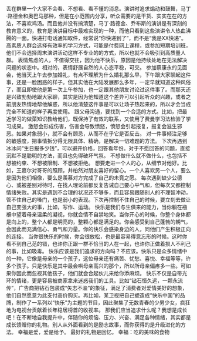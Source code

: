 丢在群里一个大家不会看、不想看、看不懂的消息。演讲时追求煽动和鼓舞，马丁·路德金和奥巴马那种，但是在小范围内分享，听众需要的是干货、实实在在的方法，不喜欢鸡汤。而且他并没有搞清楚，马丁·路德金、乔布斯的演讲是有深刻的教育意义的，教育是演讲目标中最难实现的一种，而他只看到这些演讲令人热血沸腾的一面。快递打电话通知取件，经常说“你快递到了”，而不是“我是XX快递”。
高素质人群会选择有效率的学习方式，可能是付费网上课程，或参加短期培训班，他们不会选择周末演讲活动这样不专业的的方式，所以也就不会吸引到高质量人群。
表情焦虑的人，不值得交往，因为他不快乐，原因是他持续处地在无法解决问题的状态中。相对的，表情舒展自然的人心态平稳，可交。
参加蔡康永的见面会，他当天上午去参加婚礼，有点不理解为什么婚礼那么早，下午跟大家聊起这件事，还是一脸困惑的样子。但其实他在大陆发展那么多年，一定早就知道这种风俗了，而且即使他是第一次上午参加，也一定跟其他朋友讨论过这件事了。而那天还是兴致勃勃地跟大家聊，其实是因为他知道这个差异可以引起听众的兴趣，或者之前朋友热情地帮他解惑，所以他清楚这件事是可以让场子热起来的，所以才会当成完全不知道的样子再度使用。
跟父母沟通，要找到一个合适的方式。比如，把最近学习的做菜知识教给他们，既保持了有效的联系，又使用了费曼学习法检验了学习成果。
激怒会形成伤害，伤害会导致愤怒，愤怒会引起报复，报复会滋生邪恶。如果对象弱小，就不会有顾忌，从而不在乎它是否反击。
对一件事倾注足够的敏感度，把事情拆分得无限具体、精确，是解决一切难题的方法。
下次再遇到冰冰问“生日报多少钱”，可以避开价格，回答看年份。对于不愿回答的问题，直接沉默不是聪明的方法，而且也免得破坏气氛。
不想做什么就不做什么，也包括不想被约束、不想被限制、不想被拒绝。
想要走进一个人的心，从细节对他好。比如，王嘉尔对哥哥的照顾，井柏然对朋友喜好的留心。一个人喜欢另一个人，要么是因为他们相像，要么是羡慕对方完成了自己的未竟之愿。
每次遇到缺少公德心、或被差别对待时，在找人理论前都反复告诫自己要心平气和，但每次又都控制情绪失败。其实是遇到不合理的状况还不够多，而且容易跟随别人的不理智冲动，管不住自己的嗓门，也是弱小的表现。下次再控制不住自己的时候，要立刻去做让自己变强大的事，比如，写作、运动。
快乐是我们与生俱来的能力，当你躺在襁褓中望着母亲温柔的凝视，你就会情不自禁地笑。当你开心的时候，你整个身体都是向上的，整个人都是明亮的，整颗心都是满足的。你会感受到自己蓬勃的朝气，会因此而充满信心、勇气和力量。你的快乐会感染身边的人，同他们产生积极正向的连接。
当你很快乐的时候，你会很放松，也是最容易得意忘形的时候。这时你看不到自己范的错，也许你正跟一群不恰当的人在一起，也许你正做着损人不利己的事，比如吸毒。
快乐应该是我们追求的方向吗？不应该。快乐只是众多情绪中的一种，它像是母亲的一个孩子，这位母亲还有痛苦、忧愁、喜悦、幸福等等，许多个孩子。只是快乐是其中最会哄母亲高兴的那个，所以所母亲偏疼多一些。可如果你因此而忽视其他孩子，他们就会合起伙儿来给你添麻烦。
快乐不仅是自带光环的情绪，更是容易被商家拿来迷惑我们的工具。比如“钻石恒久远，一颗永流传”，广告商把钻石包装成“矢志不渝”的象征，满足了消费者对爱情美好的想象，他们自然愿意为此支付高价购买。再比如，某卫视把自己塑造成“快乐中国”的品牌，制作了一系列以“快乐”为主题的节目，因此聚集了无数青春的少男少女，疯狂地为电视台贡献着长年稳居榜首的收视率。
那我们应当追求什么呢？我想是成长吧！在不断地自我提升中，伴随你的烦恼、压力、兴奋、满足各种情绪，其实都是成长馈赠你的礼物。别人从外面看到的是励志故事，而你获得的是升级进化的方法。
幸福是爱，爱是给予。
最好的礼物是回忆。
幸福：吃的美味的食物
